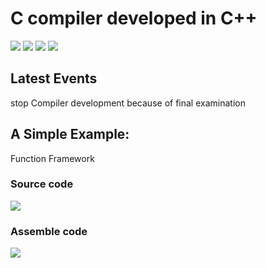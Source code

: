 # C compiler developed in C++


![](https://img.shields.io/badge/LexAnalysis-100%25-blue.svg)  ![](https://img.shields.io/badge/SyntaxAnalysis-100%25-blue.svg) ![](https://img.shields.io/badge/Syntax_directed_translation-30%25-green.svg)  ![](https://img.shields.io/badge/BuildCode-15%25-red.svg)

## Latest Events

stop Compiler development because of final examination

## A Simple Example:

Function Framework

### Source code
![](https://github.com/WuLynLinux/C_Complier_Project/blob/master/images/1.png)

### Assemble code
![](https://github.com/WuLynLinux/C_Complier_Project/blob/master/images/2.jpg)
